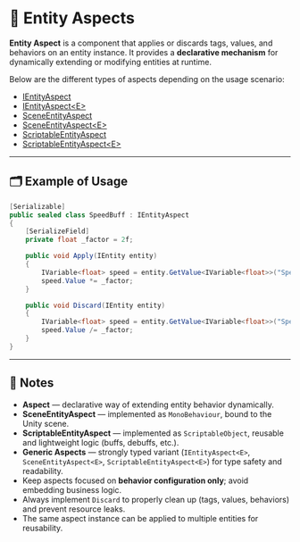 # 🧩 Entity Aspects

**Entity Aspect** is a component that applies or discards tags, values, and behaviors on an entity instance. It provides
a **declarative mechanism** for dynamically extending or modifying entities at runtime.

Below are the different types of aspects depending on the usage scenario:

- [IEntityAspect](IEntityAspect.md) <!-- + -->
- [IEntityAspect&lt;E&gt;](IEntityAspect%601.md) 
- [SceneEntityAspect](SceneEntityAspect.md)
- [SceneEntityAspect&lt;E&gt;](SceneEntityAspect%601.md)
- [ScriptableEntityAspect](ScriptableEntityAspect.md)
- [ScriptableEntityAspect&lt;E&gt;](ScriptableEntityAspect%601.md)

---

## 🗂 Example of Usage

```csharp
[Serializable]
public sealed class SpeedBuff : IEntityAspect
{
    [SerializeField]
    private float _factor = 2f;

    public void Apply(IEntity entity)
    {
        IVariable<float> speed = entity.GetValue<IVariable<float>>("Speed"); 
        speed.Value *= _factor;
    }

    public void Discard(IEntity entity)
    {
        IVariable<float> speed = entity.GetValue<IVariable<float>>("Speed"); 
        speed.Value /= _factor;
    }
}
```

---

## 📝 Notes

- **Aspect** — declarative way of extending entity behavior dynamically.
- **SceneEntityAspect** — implemented as `MonoBehaviour`, bound to the Unity scene.
- **ScriptableEntityAspect** — implemented as `ScriptableObject`, reusable and lightweight logic (buffs, debuffs, etc.).
- **Generic Aspects** — strongly typed variant (`IEntityAspect<E>`, `SceneEntityAspect<E>`, `ScriptableEntityAspect<E>`)
  for type safety and readability.
- Keep aspects focused on **behavior configuration only**; avoid embedding business logic.
- Always implement `Discard` to properly clean up (tags, values, behaviors) and prevent resource leaks.
- The same aspect instance can be applied to multiple entities for reusability.  
